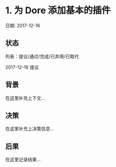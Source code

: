 # 1. 为 Dore 添加基本的插件

日期: 2017-12-16

## 状态

列表：提议/通过/完成/已弃用/已取代

2017-12-16 提议

## 背景

在这里补充上下文...

## 决策

在这里补充上决策信息...

## 后果

在这里记录结果...
